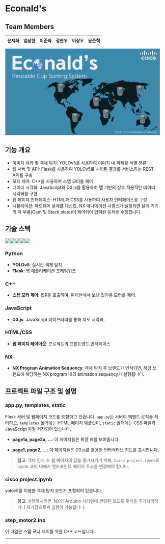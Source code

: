 
# Econald's

## Team Members

| 윤제화 | 엄상한 | 이준화 | 정현우 | 이상우 | 윤준혁 |
|:--------|:--------|:--------|:--------|:--------|:--------|

![Background Image](/econald.png)

## 기능 개요

- 이미지 처리 및 객체 탐지: YOLOv5를 사용하여 이미지 내 객체를 식별 분류
- 웹 서버 및 API: Flask를 사용하여 YOLOv5로 처리된 결과를 서비스하는 REST API를 구축
- 모터 제어: C++을 사용하여 스텝 모터를 제어
- 데이터 시각화: JavaScript와 D3.js를 활용하여 맵 기반의 상호 작용적인 데이터 시각화를 구현
- 웹 페이지 인터페이스: HTML과 CSS를 사용하여 사용자 인터페이스를 구성
- 시뮬레이션: 하드웨어 설계를 대신할, NX 애니메이션 시퀀스가 실행되면 설계 기기의 각 부품(Cam 및 Stack plate)이 제어되어 입력된 동작을 수행합니다.

## 기술 스택
<div style="display: flex;">
    <img src="https://img.shields.io/badge/Python-3776AB?style=for-the-badge&logo=Python&logoColor=white">
    <img src="https://img.shields.io/badge/C++-00599C?style=for-the-badge&logo=C++&logoColor=white">
    <img src="https://img.shields.io/badge/D3.JS-F9A03C?style=for-the-badge&logo=D3.js&logoColor=white">
    <img src="https://img.shields.io/badge/Javascript-F7DF1E?style=for-the-badge&logo=Javascript&logoColor=white">
    <img src="https://img.shields.io/badge/NX-143055?style=for-the-badge&logo=NX&logoColor=white">
</div>


### Python
- **YOLOv5**: 실시간 객체 탐지
- **Flask**: 웹 애플리케이션 프레임워크

### C++
- **스텝 모터 제어**: ISR을 호출하여, 파이썬에서 보낸 값만큼 모터를 제어.

### JavaScript
- **D3.js**: JavaScript 라이브러리를 통해 지도 시각화.

### HTML/CSS
- **웹 페이지 레이아웃**: 프로젝트의 프론트엔드 인터페이스.

### NX
- **NX Program Animation Sequency**: 객체 탐지 후 브랜드가 인식되면, 해당 브랜드에 해당하는 NX program 내의 animation sequency가 실행됩니다.




## 프로젝트 파일 구조 및 설명

### **app.py, templates, static**
Flask 서버 및 웹페이지 코드를 포함하고 있습니다. `app.py`는 서버의 백엔드 로직을 처리하고, `templates` 폴더에는 HTML 페이지 템플릿이, `static` 폴더에는 CSS 파일과 JavaScript 파일 저장되어 있습니다.<br>
- **page1a, page2a, ...**: 이 페이지들은 특정 표를 보여줍니다.

- **page1, page2, ...**: 이 페이지들은 D3.js를 활용한 인터랙티브 지도를 표시합니다.


> **참고**: 객체 인식 후 웹 페이지의 값을 증가시키기 위해, `Cisco project.ipynb`의 ipynb 코드 내에서 엔드포인트 페이지 주소를 변경해야 합니다.

### **cisco project.ipynb**
yolov5를 이용한 객체 탐지 코드가 포함되어 있습니다. <br>

> **참고**: 실행하시려면, NX와 Arduino 시리얼에 관련된 코드를 주석을 추가처리하거나 제거함으로써 실행이 가능합니다.

### **step_motor2.ino**
이 파일은 스텝 모터 제어를 위한 C++ 코드입니다. 

---

